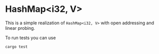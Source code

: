 # HashMap<i32, V>

This is a simple realization of ```HashMap<i32, V>``` with open addressing and linear probing.

To run tests you can use
```console
cargo test
```
